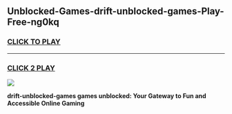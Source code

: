 
## Unblocked-Games-drift-unblocked-games-Play-Free-ng0kq
<h3>
<a href="https://premium76.site?title=drift-unblocked-games&ref=21A">CLICK TO PLAY</a></h3>
<hr>

<h3>
<a href="https://premium76.site?title=drift-unblocked-games&ref=21A">CLICK 2 PLAY</a>
  
</h3>

<a href="https://premium76.site?title=drift-unblocked-games&ref=21A"><img src="https://clearcache.store/games.png"></a>


**drift-unblocked-games games unblocked: Your Gateway to Fun and Accessible Online Gaming**
